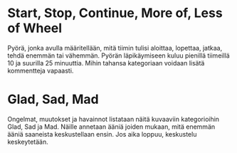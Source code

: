 # Start, Stop, Continue, More of, Less of Wheel

Pyörä, jonka avulla määritellään, mitä tiimin tulisi aloittaa, lopettaa, jatkaa, tehdä enemmän tai vähemmän. Pyörän läpikäymiseen kuluu pienillä tiimeillä 10 ja suurilla 25 minuuttia. Mihin tahansa kategoriaan voidaan lisätä kommentteja vapaasti.

# Glad, Sad, Mad

Ongelmat, muutokset ja havainnot listataan näitä kuvaaviin kategorioihin Glad, Sad ja Mad. Näille annetaan ääniä joiden mukaan, mitä enemmän ääniä saaneista keskustellaan ensin. Jos aika loppuu, keskustelu keskeytetään.

